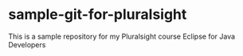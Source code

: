 # sample-git-for-pluralsight
This is a sample repository for my Pluralsight course Eclipse for Java Developers 
